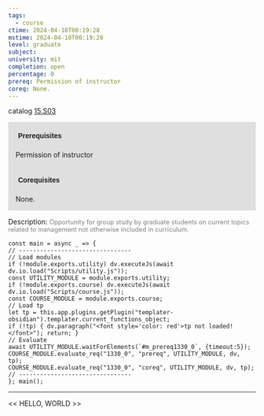 ```yaml
---
tags:
  - course
ctime: 2024-04-18T00:19:28
mstime: 2024-04-18T00:19:28
level: graduate
subject: 
university: mit
completion: open
percentage: 0
prereq: Permission of instructor
coreq: None.
---
```


catalog [15.S03](http://student.mit.edu/catalog/m15c.html#15.S03)

<span style="display: block; padding: 15px; background-color: rgb(100, 100, 100, 0.2);"><font id="m_prereq1330_0" style="display: block; font-family: Arial, sans-serif; font-weight: bold; padding: 5px">Prerequisites</font><br><span id="prereq1330_0">Permission of instructor</span></span>
<span style="display: block; padding: 15px; background-color: rgb(100, 100, 100, 0.2);"><font id="m_coreq1330_0" style="display: block; font-family: Arial, sans-serif; font-weight: bold; padding: 5px">Corequisites</font><br><span id="coreq1330_0">None.</span></span>

<font style="">Description:</font>
<font style="color: grey; font-size: 0.8rem;">Opportunity for group study by graduate students on current topics related to management not otherwise included in curriculum.</font>

```dataviewjs
const main = async _ => {
// --------------------------------
// Load modules
if (!module.exports.utility) dv.executeJs(await dv.io.load("Scripts/utility.js"));
const UTILITY_MODULE = module.exports.utility;
if (!module.exports.course) dv.executeJs(await dv.io.load("Scripts/course.js"));
const COURSE_MODULE = module.exports.course;
// Load tp
let tp = this.app.plugins.getPlugin("templater-obsidian").templater.current_functions_object;
if (!tp) { dv.paragraph("<font style='color: red'>tp not loaded!</font>"); return; }
// Evaluate
await UTILITY_MODULE.waitForElements(`#m_prereq1330_0`, {timeout:5});
COURSE_MODULE.evaluate_req("1330_0", "prereq", UTILITY_MODULE, dv, tp);
COURSE_MODULE.evaluate_req("1330_0", "coreq", UTILITY_MODULE, dv, tp);
// --------------------------------
}; main();
```

---

<< HELLO, WORLD >>
